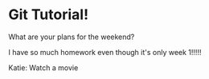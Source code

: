 # Git Tutorial!  
What are your plans for the weekend?

I have so much homework even though it's only week 1!!!!!

Katie: Watch a movie
